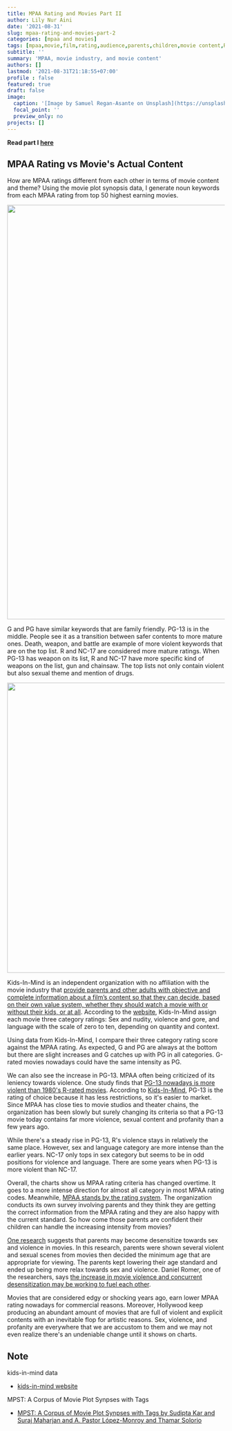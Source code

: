 ```yaml
---
title: MPAA Rating and Movies Part II
author: Lily Nur Aini
date: '2021-08-31'
slug: mpaa-rating-and-movies-part-2
categories: [mpaa and movies]
tags: [mpaa,movie,film,rating,audience,parents,children,movie content,R,Rmarkdown,dplyr]
subtitle: ''
summary: 'MPAA, movie industry, and movie content'
authors: []
lastmod: '2021-08-31T21:18:55+07:00'
profile : false
featured: true
draft: false
image:
  caption: '[Image by Samuel Regan-Asante on Unsplash](https://unsplash.com/photos/wMkaMXTJjlQ)'
  focal_point: ''
  preview_only: no
projects: []
---
```





**Read part I [here](/post/mpaa-rating-and-movies)**

## MPAA Rating vs Movie's Actual Content

How are MPAA ratings different from each other in terms of movie content and theme? Using the movie plot synopsis data, I generate noun keywords from each MPAA rating from top 50 highest earning movies.

<img src="{{< blogdown/postref >}}index_files/figure-html/top_keyword_chart-1.png" width="960" />

G and PG have similar keywords that are family friendly. PG-13 is in the middle. People see it as a transition between safer contents to more mature ones. Death, weapon, and battle are example of more violent keywords that are on the top list. R and NC-17 are considered more mature ratings. When PG-13 has weapon on its list, R and NC-17 have more specific kind of weapons on the list, gun and chainsaw. The top lists not only contain violent but also sexual theme and mention of drugs.


<img src="{{< blogdown/postref >}}index_files/figure-html/kids_in_mind_chart-1.png" width="672" />


Kids-In-Mind is an independent organization with no affiliation with the movie industry that [provide parents and other adults with objective and complete information about a film’s content so that they can decide, based on their own value system, whether they should watch a movie with or without their kids, or at all](https://kids-in-mind.com/about.htm). According to the [website](https://kids-in-mind.com/about.htm), Kids-In-Mind assign each movie three category ratings: Sex and nudity, violence and gore, and language with the scale of zero to ten, depending on quantity and context.


Using data from Kids-In-Mind, I compare their three category rating score against the MPAA rating. As expected, G and PG are always at the bottom but there are slight increases and G catches up with PG in all categories. G-rated movies nowadays could have the same intensity as PG.


We can also see the increase in PG-13. MPAA often being criticized of its leniency towards violence. One study finds that [PG-13 nowadays is more violent than 1980's R-rated movies](https://www.nbcnews.com/healthmain/pg-13-movies-are-now-more-violent-r-rated-80s-8c11566223). According to [Kids-In-Mind](https://kids-in-mind.com/about.htm), PG-13 is the rating of choice because it has less restrictions, so it's easier to market. Since MPAA has close ties to movie studios and theater chains, the organization has been slowly but surely changing its criteria so that a PG-13 movie today contains far more violence, sexual content and profanity than a few years ago.


While there's a steady rise in PG-13, R's violence stays in relatively the same place. However, sex and language category are more intense than the earlier years. NC-17 only tops in sex category but seems to be in odd positions for violence and language. There are some years when PG-13 is more violent than NC-17.


Overall, the charts show us MPAA rating criteria has changed overtime. It goes to a more intense direction for almost all category in most MPAA rating codes. Meanwhile, [MPAA stands by the rating system](https://www.usnews.com/news/articles/2014/01/07/dont-expect-a-new-movie-ratings-system-in-2014). The organization conducts its own survey involving parents and they think they are getting the correct information from the MPAA rating and they are also happy with the current standard. So how come those parents are confident their children can handle the increasing intensity from movies?


[One research](https://pediatrics.aappublications.org/content/134/5/877.long) suggests that parents may become desensitize towards sex and violence in movies. In this research, parents were shown several violent and sexual scenes from movies then decided the minimum age that are appropriate for viewing. The parents kept lowering their age standard and ended up being more relax towards sex and violence. Daniel Romer, one of the researchers, says [the increase in movie violence and concurrent desensitization may be working to fuel each other](https://www.reuters.com/article/us-movie-violence-kids-idUSKCN0I91WS20141020).


Movies that are considered edgy or shocking years ago, earn lower MPAA rating nowadays for commercial reasons. Moreover, Hollywood keep producing an abundant amount of movies that are full of violent and explicit contents with an inevitable flop for artistic reasons. Sex, violence, and profanity are everywhere that we are accustom to them and we may not even realize there's an undeniable change until it shows on charts.

## Note

kids-in-mind data
- [kids-in-mind website](https://kids-in-mind.com/)

MPST: A Corpus of Movie Plot Synpses with Tags
- [MPST: A Corpus of Movie Plot Synpses with Tags by Sudipta Kar and Suraj Maharjan and A. Pastor López-Monroy and Thamar Solorio](https://ritual.uh.edu/mpst-2018/)
